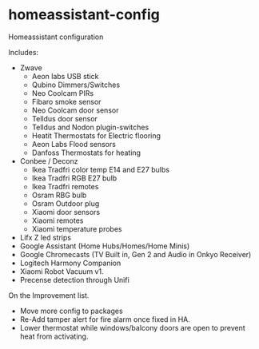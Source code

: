 # homeassistant-config
Homeassistant configuration

Includes: 

- Zwave 
   - Aeon labs USB stick
   - Qubino Dimmers/Switches
   - Neo Coolcam PIRs
   - Fibaro smoke sensor
   - Neo Coolcam door sensor 
   - Telldus door sensor
   - Telldus and Nodon plugin-switches
   - Heatit Thermostats for Electric flooring 
   - Aeon Labs Flood sensors 
   - Danfoss Thermostats for heating
- Conbee / Deconz 
   - Ikea Tradfri color temp E14 and E27 bulbs 
   - Ikea Tradfri RGB E27 bulb
   - Ikea Tradfri remotes
   - Osram RBG bulb
   - Osram Outdoor plug
   - Xiaomi door sensors
   - Xiaomi remotes 
   - Xiaomi temperature probes
- Lifx Z led strips 
- Google Assistant (Home Hubs/Homes/Home Minis) 
- Google Chromecasts (TV Built in, Gen 2 and Audio in Onkyo Receiver) 
- Logitech Harmony Companion
- Xiaomi Robot Vacuum v1. 
- Precense detection through Unifi 

On the Improvement list. 

- Move more config to packages 
- Re-Add tamper alert for fire alarm once fixed in HA. 
- Lower thermostat while windows/balcony doors are open to prevent heat from activating.

